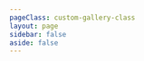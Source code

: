 ```yaml
---
pageClass: custom-gallery-class
layout: page
sidebar: false
aside: false
---
```


<script setup>
import {  ref } from 'vue'
const data= ref({
    title: '微信小程序题库管理系统',
    desc: 
    `
    该题库系统主要为学生提供灵活做题的需求，促进学生对知识点的系统复习及全面掌握，同时提供数据分析模块方便学生掌握自己的答题数据。使用 Django Web  框架搭建服务器后端，为微信小程序提供 API  数据接口，并利用 MySQL  数据库进行存储，前端通过 Vant Weapp  进行界面设计。在系统实现方面，实现了登陆管理、用户管理、试卷管理、题库管理和个人中心等主要功能。
    `,
    imgs: [
        '/images/gallery/wx-question/1.png',
        '/images/gallery/wx-question/2.png',
        '/images/gallery/wx-question/3.png',
        ]
} )
</script>

<Gallery :data="data" />
